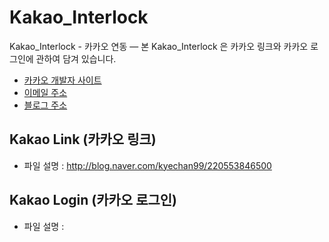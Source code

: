 # Kakao_Interlock
Kakao_Interlock - 카카오 연동
—
본 Kakao_Interlock 은 카카오 링크와 카카오 로그인에 관하여 담겨 있습니다.
+ [카카오 개발자 사이트](https://developers.kakao.com/)
+ [이메일 주소](kyechan99@naver.com)
+ [블로그 주소](blog.naver.com/kyechan99)

## Kakao Link (카카오 링크)
+ 파일 설명 : http://blog.naver.com/kyechan99/220553846500

## Kakao Login (카카오 로그인)
+ 파일 설명 : 
